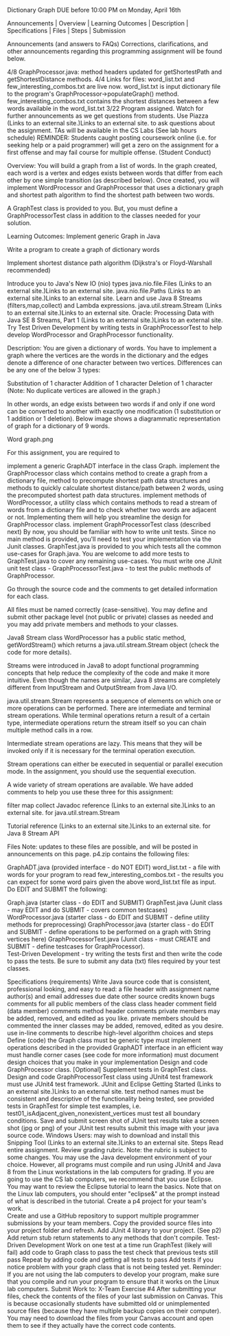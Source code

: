 Dictionary Graph
DUE before 10:00 PM on Monday, April 16th

Announcements | Overview | Learning Outcomes | Description | Specifications | Files | Steps | Submission

Announcements (and answers to FAQs)
Corrections, clarifications, and other announcements regarding this programming assignment will be found below.

4/8 GraphProcessor.java: method headers updated for getShortestPath and getShortestDistance methods.
4/4 Links for files: word_list.txt and few_interesting_combos.txt are live now.
word_list.txt is input dictionary file to the program's GraphProcessor->populateGraph() method.
few_interesting_combos.txt contains the shortest distances between a few words available in the word_list.txt
3/22 Program assigned. Watch for further announcements as we get questions from students.
Use Piazza (Links to an external site.)Links to an external site. to ask questions about the assignment.
TAs will be available in the CS Labs (See lab hours schedule)
REMINDER: Students caught posting coursework online (i.e. for seeking help or a paid programmer) will get a zero on the assignment for a first offense and may fail course for multiple offense. (Student Conduct)


Overview:
You will build a graph from a list of words.  In the graph created, each word is a vertex and edges exists between words that differ from each other by one simple transition (as described below).  Once created, you will implement WordProcessor and GraphProcessor that uses a dictionary graph and shortest path algorithm to find the shortest path between two words. 

A GraphTest class is provided to you.  But, you must define a GraphProcessorTest class in addition to the classes needed for your solution.


Learning Outcomes:
Implement generic Graph in Java

Write a program to create a graph of dictionary words

Implement shortest distance path algorithm (Dijkstra's or Floyd-Warshall recommended)

Introduce you to Java's New IO (nio) types
java.nio.file.Files (Links to an external site.)Links to an external site.
java.nio.file.Paths (Links to an external site.)Links to an external site.
Learn and use Java 8 Streams (filters,map,collect) and Lambda expressions.
java.util.stream.Stream (Links to an external site.)Links to an external site.
Oracle: Processing Data with Java SE 8 Streams, Part 1 (Links to an external site.)Links to an external site.
Try Test Driven Development by writing tests in GraphProcessorTest to help develop WordProcessor and GraphProcessor functionality.

Description:
You are given a dictionary of words. You have to implement a graph where the vertices are the words in the dictionary and the edges denote a difference of one character between two vertices. Differences can be any one of the below 3 types:

Substitution of 1 character
Addition of 1 character
Deletion of 1 character
(Note: No duplicate vertices are allowed in the graph.)

In other words, an edge exists between two words if and only if one word can be converted to another with exactly one modification (1 substitution or 1 addition or 1 deletion). Below image shows a diagrammatic representation of graph for a dictionary of 9 words. 

Word graph.png

 

For this assignment, you are required to

implement a generic GraphADT interface in the class Graph.
implement the GraphProcessor class which contains method to create a graph from a dictionary file, method to precompute shortest path data structures and methods to quickly calculate shortest distance/path between 2 words, using the precomputed shortest path data structures. 
implement methods of WordProcessor, a utility class which contains methods to read a stream of words from a dictionary file and to check whether two words are adjacent or not. Implementing them will help you streamline the design for GraphProcessor class.
implement GraphProcessorTest class (described next)
By now, you should be familiar with how to write unit tests. Since no main method is provided, you'll need to test your implementation via the Junit  classes. GraphTest.java is provided to you which tests all the common use-cases for Graph.java. You are welcome to add more tests to GraphTest.java to cover any remaining use-cases.  You must write one JUnit unit test class - GraphProcessorTest.java - to test the public methods of GraphProcessor. 

Go through the source code and the comments to get detailed information for each class.

All files must be named correctly (case-sensitive). You may define and submit other package level (not public or private) classes as needed and you may add private members and methods to your classes. 

Java8 Stream<T>
class WordProcessor has a public static method, getWordStream() which returns a java.util.stream.Stream object (check the code for more details).

Streams were introduced in Java8 to adopt functional programming concepts that help reduce the complexity of the code and make it more intuitive. Even though the names are similar, Java 8 streams are completely different from InputStream and OutputStream from Java I/O.

 java.util.stream.Stream represents a sequence of elements on which one or more operations can be performed. There are intermediate and terminal stream operations. While terminal operations return a result of a certain type, intermediate operations return the stream itself so you can chain multiple method calls in a row.

Intermediate stream operations are lazy. This means that they will be invoked only if it is necessary for the terminal operation execution.

Stream operations can either be executed in sequential or parallel execution mode. In the assignment, you should use the sequential execution.

A wide variety of stream operations are available. We have added comments to help you use these three for this assignment:

filter
map
collect
Javadoc reference (Links to an external site.)Links to an external site. for java.util.stream.Stream

Tutorial reference (Links to an external site.)Links to an external site. for Java 8 Stream API


Files
Note: updates to these files are possible, and will be posted in announcements on this page. p4.zip contains the following files:

GraphADT.java (provided interface - do NOT EDIT)
word_list.txt - a file with words for your program to read
few_interesting_combos.txt - the results you can expect for some word pairs given the above word_list.txt file as input.
Do EDIT and SUBMIT the following:

Graph.java (starter class - do EDIT and SUBMIT) 
GraphTest.java (Junit class - may EDIT and do SUBMIT - covers common testcases)
WordProcessor.java  (starter class - do EDIT and SUBMIT - define utility methods for preprocessing)
GraphProcessor.java  (starter class - do EDIT and SUBMIT - define operations to be performed on a graph with String vertices here)
GraphProcessorTest.java (Junit class - must CREATE and SUBMIT - define testcases for GraphProcessor).  
Test-Driven Development - try writing the tests first and then write the code to pass the tests.  Be sure to submit any data (txt) files required by your test classes.

 


Specifications (requirements)
Write Java source code that is consistent, professional looking, and easy to read:
a file header with 
assignment name
author(s) and email addresses
due date
other source credits
known bugs
comments for all public members of the class
class header comment
field (data member) comments 
method header comments
private members may be added, removed, and edited as you like.   private members should be commented
the inner classes may be added, removed, edited as you desire.
use in-line comments to describe high-level algorithm choices and steps 
Define (code) the Graph<E> class
must be generic type
must implement operations described in the provided GraphADT<E> interface in an efficient way
must handle corner cases (see code for more information)
must document design choices that you make in your implementation
Design and code GraphProcessor class.
[Optional] Supplement tests in GraphTest class.
Design and code GraphProcessorTest class using JUnit4 test framework
must use JUnit4 test framework.  JUnit and Eclipse Getting Started (Links to an external site.)Links to an external site.
test method names must be consistent and descriptive of the functionality being tested, see provided tests in GraphTest for simple test examples, i.e.
test01_isAdjacent_given_nonexistent_vertices
must test all boundary conditions.
Save and submit screen shot of JUnit test results
take a screen shot (jpg or png) of your JUnit test results
submit this image with your java source code.
Windows Users: may wish to download and install this Snipping Tool (Links to an external site.)Links to an external site.
Steps
Read entire assignment.
Review grading rubric. Note: the rubric is subject to some changes.
You may use the Java development environment of your choice. However, all programs must compile and run using JUnit4 and Java 8 from the Linux workstations in the lab computers for grading. If you are going to use the CS lab computers, we recommend that you use Eclipse. You may want to review the Eclipse tutorial to learn the basics. Note that on the Linux lab computers, you should enter "eclipse&" at the prompt instead of what is described in the tutorial.
Create a p4 project for your team's work.  
Create and use a GitHub repository to support multiple programmer submissions by your team members.
Copy the provided source files into your project folder and refresh.
Add JUnit 4 library to your project. (See p2)
Add return stub return statements to any methods that don't compile.
Test-Driven Development 
Work on one test at a time
run GraphTest (likely will fail)
add code to Graph class to pass the test
check that previous tests still pass
Repeat by adding code and getting all tests to pass
Add tests if you notice problem with your graph class that is not being tested yet. 
Reminder: If you are not using the lab computers to develop your program, make sure that you compile and run your program to ensure that it works on the Linux lab computers.
Submit Work to:
 X-Team Exercise #4
After submitting your files, check the contents of the files of your last submission on Canvas.  This is because occasionally students have submitted old or unimplemented source files (because they have multiple backup copies on their computer).   You may need to download the files from your Canvas account and open them to see if they actually have the correct code contents.
